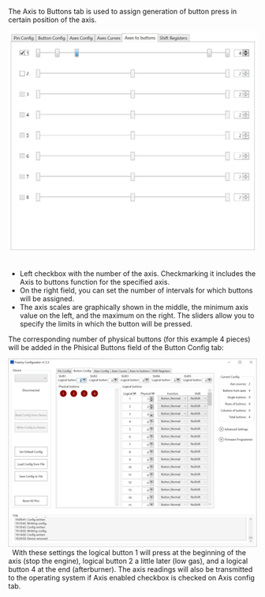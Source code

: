The Axis to Buttons tab is used to assign generation of button press in certain position of the axis.

![](../images/A3.jpg)
 
* Left checkbox with the number of the axis. Checkmarking it includes the Axis to buttons function for the specified axis.
* On the right field, you can set the number of intervals for which buttons will be assigned.
* The axis scales are graphically shown in the middle, the minimum axis value on the left, and the maximum on the right. The sliders allow you to specify the limits in which the button will be pressed.

The corresponding number of physical buttons (for this example 4 pieces) will be added in the Phisical Buttons field of the Button Config tab:

![](../images/A4.jpg)
 
With these settings the logical button 1 will press at the beginning of the axis (stop the engine), logical button 2 a little later (low gas), and a logical button 4 at the end (afterburner). The axis readings will also be transmitted to the operating system if Axis enabled checkbox is checked on Axis config tab.
